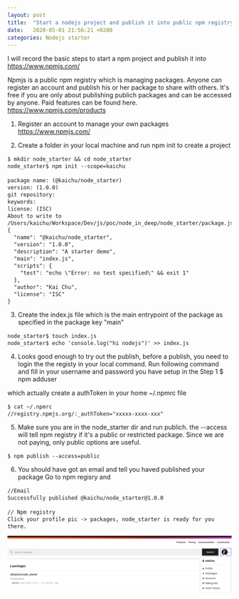 ```yaml
---
layout: post
title:  "Start a nodejs project and publish it into public npm registry"
date:   2020-05-01 21:56:21 +0200
categories: Nodejs starter
---
```


I will record the basic steps to start a npm project and publish it into https://www.npmjs.com/ 

Npmjs is a public npm registry which is managing packages. Anyone can register an account and publish his or her package to share with others. It's free if you are only about publishing publich packages and can be accessed by anyone. Paid features can be found here. https://www.npmjs.com/products 

1. Register an account to manage your own packages 
https://www.npmjs.com/

2. Create a folder in your local machine and run npm init to create a project
```
$ mkdir node_starter && cd node_starter
node_starter$ npm init --scope=kaichu

package name: (@kaichu/node_starter) 
version: (1.0.0) 
git repository: 
keywords: 
license: (ISC) 
About to write to /Users/kaichu/Workspace/Dev/js/poc/node_in_deep/node_starter/package.json:
{
  "name": "@kaichu/node_starter",
  "version": "1.0.0",
  "description": "A starter demo",
  "main": "index.js",
  "scripts": {
    "test": "echo \"Error: no test specified\" && exit 1"
  },
  "author": "Kai Chu",
  "license": "ISC"
}
```

3. Create the index.js file which is the main entrypoint of the package as specified in the package key "main"
```
node_starter$ touch index.js
node_starter$ echo 'console.log("hi nodejs")' >> index.js
```

4. Looks good enough to try out the publish, before a publish, you need to login the the registy in your local command. Run following command and fill in your username and password you have setup in the Step 1
$ npm adduser

which actually create a authToken in your home ~/.npmrc file
```
$ cat ~/.npmrc 
//registry.npmjs.org/:_authToken="xxxxx-xxxx-xxx"
```

5. Make sure you are in the node_starter dir and run publich. the --access will tell npm registry if it's a public or restricted package. 
Since we are not paying, only public options are useful.
```
$ npm publish --access=public
```

6. You should have got an email and tell you haved published your package Go to npm regisry and 
```
//Email
Successfully published @kaichu/node_starter@1.0.0

// Npm registry 
Click your profile pic -> packages, node_starter is ready for you there.

```
![NPM packages](/assets/npm_packages.png)